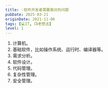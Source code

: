 ```yaml
---
title: 💡软件开发者需要面对的问题
pubDate: 2025-03-21
originDate: 2021-11-06
tags: [💻IT, 📺老想法]
level: 1
---
```


1. 计算机。
2. 基础软件，比如操作系统、运行时、编译器等。
3. 需求分析。
4. 软件设计。
5. 代码管理。
6. 复杂性管理。
7. 安全管理。
